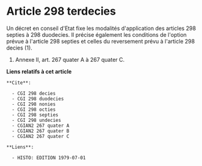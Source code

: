 # Article 298 terdecies

Un décret en conseil d'Etat fixe les modalités d'application des articles 298 septies à 298 duodecies. Il précise également
les conditions de l'option prévue à l'article 298 septies et celles du reversement prévu à l'article 298 decies (1).

1)  Annexe II, art. 267 quater A à 267 quater C.

**Liens relatifs à cet article**

	**Cite**:

	  - CGI 298 decies
	  - CGI 298 duodecies
	  - CGI 298 nonies
	  - CGI 298 octies
	  - CGI 298 septies
	  - CGI 298 undecies
	  - CGIAN2 267 quater A
	  - CGIAN2 267 quater B
	  - CGIAN2 267 quater C

	**Liens**:

	  - HISTO: EDITION 1979-07-01
